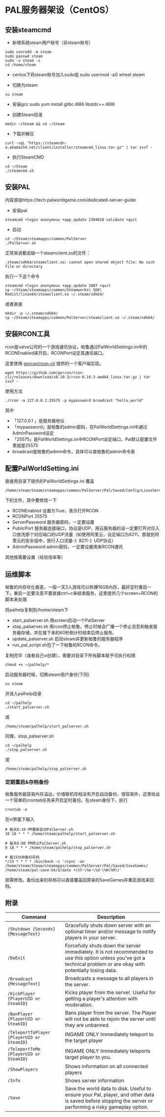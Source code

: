 # PAL服务器架设（CentOS）


## 安装steamcmd

- 新增系统steam用户账号（非steam账号）
```
sudo useradd -m steam
sudo passwd steam
sudo -u steam -s
cd /home/steam
```
- centos下将steam账号加入sudo组
sudo usermod -aG wheel steam

- 切换为steam
```
su steam
```
- 安装gcc
sudo yum install glibc.i686 libstdc++.i686

- 创建Steam目录
```
mkdir ~/Steam && cd ~/Steam
```
- 下载并解压
```
curl -sqL "https://steamcdn-a.akamaihd.net/client/installer/steamcmd_linux.tar.gz" | tar zxvf -
```

- 执行SteamCMD
```
cd ~/Steam
./steamcmd.sh
```

## 安装PAL
内容源自https://tech.palworldgame.com/dedicated-server-guide

- 安装pal
```
steamcmd +login anonymous +app_update 2394010 validate +quit
```
- 启动
```
cd ~/Steam/steamapps/common/PalServer
./PalServer.sh
```

正常来说都会缺一个steamclient.so的文件：
```
.steam/sdk64/steamclient.so: cannot open shared object file: No such file or directory
```
执行一下这个命令

```mkdir -p ~/.steam/sdk64/
steamcmd +login anonymous +app_update 1007 +quit
cp ~/Steam/steamapps/common/Steamworks\ SDK\ Redist/linux64/steamclient.so ~/.steam/sdk64/
```

或者直接
```
mkdir -p ~/.steam/sdk64/
cp ~/Steam/steamapps/common/PalServer/steamclient.so ~/.steam/sdk64/
```

## 安装RCON工具
rcon是valve公司的一个游戏通讯协议，帕鲁通过PalWorldSettings.ini中的RCONEnabled来开启，RCONPort设定其通讯端口。

这里使用 [gorcon/rcon-cli](https://github.com/gorcon/rcon-cli)  提供的一个客户端实现。

```
wget https://github.com/gorcon/rcon-cli/releases/download/v0.10.3/rcon-0.10.3-amd64_linux.tar.gz | tar zxvf -
```

使用方法
```
./rcon -a 127.0.0.1:25575 -p mypassword broadcast "hello_world"
```
其中
- 「127.0.0.1 」是服务器地址
- 「mypassword」是帕鲁的admin密码，在PalWorldSettings.ini中通过AdminPassword设定
- 「25575」是PalWorldSettings.ini中RCONPort设定端口，Pal默认配置文件里就是25575
- broadcast是帕鲁的admin命令，具体可以查帕鲁的admin命令表

## 配置PalWorldSetting.ini
直接用目录下提供的PalWorldSettings.ini 覆盖 
```
/home/steam/Steam/steamapps/common/PalServer/Pal/Saved/Config/LinuxServer
```
下的文件，其中要修改一下
- RCONEnabled 设置为True，表示打开RCON
- RCONPort 25575
- ServerPassword 服务器密码，一定要设置
- PublicPort 服务器连接端口，协议是UDP，用云服务器的话一定要打开对应入口放洗那个对应端口的UDP流量（如使用阿里云，设定端口为8211，那就到阿里云的安全组中，放行入口流量-》8211-》UDP协议）
- AdminPassword admin密码，一定要设置用来RCON通讯

其他按需要设置（经验倍率等）

## 运维脚本
帕鲁的内存优化极差，一般一天3人游戏可以称爆16GB内存，最好定时重启一下。重启一定要注意不要直接ctrl+c来结束服务，这里提供几个screen+RCON的脚本来处理.

将palhelp复制到/home/steam下
- start_palserver.sh 用screen启动一个PalServer
- stop_palserver.sh 用rcon停止帕鲁。停止时候会广播一个停止消息和触发服务器存储，并在接下来的60秒倒计时结束后停止服务。
- update_palserver.sh 启动steam并更新帕鲁的服务器程序
- run_pal_script.sh包了一下帕鲁的RCON命令。

复制完毕（或者自己vi创建），需要对目录下所有脚本赋予可执行权限
```
chmod +x ~/palhelp/*
```

启动服务器时候，切换steam用户身份(下同)
```
su steam
```
并进入palhelp目录

```
cd ~/palhelp
./start_palserver.sh
```
或
```
/home/steam/palhelp/start_palserver.sh
```
同理，stop_palserver.sh

```
cd ~/palhelp
./stop_palserver.sh
```
或

```
/home/steam/palhelp/stop_palserver.sh
```

### 定期重启&存档备份
帕鲁服务器容易内存溢出，价值联机存档没有开启自动备份，很容易炸，这里给出一个简单的crontab任务来开启定时备份。在steam身份下，执行
```
crontab -e
```
在vi界面下输入
```
# 每天6:10 PM重新启动PalServer.sh
10 18 * * * /home/steam/palhelp/start_palserver.sh

# 每天6:00 PM终止PalServer.sh
0 18 * * * /home/steam/palhelp/stop_palserver.sh

# 每15分钟备份存档
*/15 * * * * /bin/bash -c 'rsync -av /home/steam/Steam/steamapps/common/PalServer/Pal/Saved/SaveGames/ /home/steam/pal-save-bk/$(date +\%Y-\%m-\%d-\%H\%M)/'
```

按需修改。备份出来的存档可以直接覆盖回原来的SaveGames并重启游戏来回档。


## 附录

| Command                | Description                                                                                                      |
|------------------------|------------------------------------------------------------------------------------------------------------------|
| `/Shutdown {Seconds} {MessageText}` | Gracefully shuts down server with an optional timer and/or message to notify players in your server.            |
| `/DoExit`              | Forcefully shuts down the server immediately. It is not recommended to use this option unless you've got a technical problem or are okay with potentially losing data. |
| `/Broadcast {MessageText}` | Broadcasts a message to all players in the server.                                                              |
| `/KickPlayer {PlayerUID or SteamID}` | Kicks player from the server. Useful for getting a player's attention with moderation.                          |
| `/BanPlayer {PlayerUID or SteamID}` | Bans player from the server. The Player will not be able to rejoin the server until they are unbanned.          |
| `/TeleportToPlayer {PlayerUID or SteamID}` | INGAME ONLY Immediately teleport to the target player                                                           |
| `/TeleportToMe {PlayerUID or SteamID}` | INGAME ONLY Immediately teleports target player to you.                                                         |
| `/ShowPlayers`         | Shows information on all connected players                                                                      |
| `/Info`                | Shows server information                                                                                        |
| `/Save`                | Save the world data to disk. Useful to ensure your Pal, player, and other data is saved before stopping the server or performing a risky gameplay option.             |
